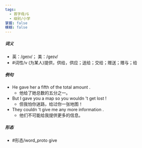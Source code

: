 ```yaml
---
tags:
  - 首字母/G
  - 级别/小学
掌握: false
模糊: false
---
```

##### 词义
- 英：/ɡeɪv/； 美：/ɡeɪv/
- #词性/v  (为某人)提供，供给，供应；送给；交给；赠送；赠与；给
##### 例句
- He gave her a fifth of the total amount .
	- 他给了她总数的五分之一。
- But I gave you a map so you wouldn 't get lost !
	- 但我怕你迷路，给过你一张地图！
- They couldn 't give me any more information .
	- 他们不可能给我提供更多的信息。
##### 形态
- #形态/word_proto give

